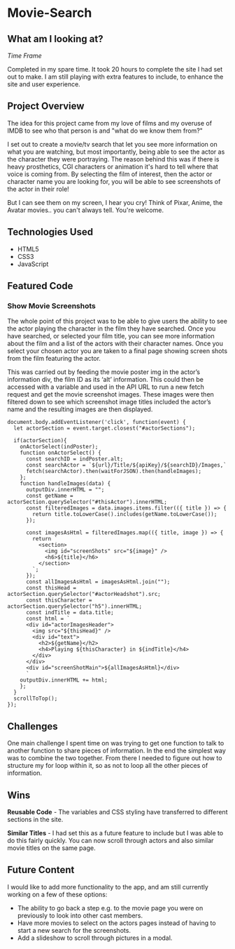 # **Movie-Search**
## What am I looking at?

*Time Frame*

Completed in my spare time. It took 20 hours to complete the site I had set out to make. I am still playing with extra features to include, to enhance the site and user experience.

## Project Overview
The idea for this project came from my love of films and my overuse of IMDB to see who that person is and "what do we know them from?"

I set out to create a movie/tv search that let you see more information on what you are watching, but most importantly, being able to see the actor as the character they were portraying. The reason behind this was if there is heavy prosthetics, CGI characters or animation it's hard to tell where that voice is coming from. By selecting the film of interest, then the actor or character name you are looking for, you will be able to see screenshots of the actor in their role!

But I can see them on my screen, I hear you cry! Think of Pixar, Anime, the Avatar movies.. you can't always tell. You're welcome.

## Technologies Used

- HTML5
- CSS3
- JavaScript

## Featured Code

### Show Movie Screenshots
The whole point of this project was to be able to give users the ability to see the actor playing the character in the film they have searched. Once you have searched, or selected your film title, you can see more information about the film and a list of the actors with their character names. Once you select your chosen actor you are taken to a final page showing screen shots from the film featuring the actor. 

This was carried out by feeding the movie poster img in the actor’s information div, the film ID as its ‘alt’ information. This could then be accessed with a variable and used in the API URL to run a new fetch request and get the movie screenshot images. These images were then filtered down to see which screenshot image titles included the actor’s name and the resulting images are then displayed.

```
document.body.addEventListener('click', function(event) {
  let actorSection = event.target.closest("#actorSections");

  if(actorSection){
    onActorSelect(indPoster);
    function onActorSelect() {
      const searchID = indPoster.alt;
      const searchActor = `${url}/Title/${apiKey}/${searchID}/Images,`
      fetch(searchActor).then(waitForJSON).then(handleImages);
    };
    function handleImages(data) {
      outputDiv.innerHTML = "";
      const getName = actorSection.querySelector("#thisActor").innerHTML;
      const filteredImages = data.images.items.filter(({ title }) => {
        return title.toLowerCase().includes(getName.toLowerCase());
      });

      const imagesAsHtml = filteredImages.map(({ title, image }) => {
        return `
          <section>
            <img id="screenShots" src="${image}" />
            <h6>${title}</h6>
          </section>
        `;
      });
      const allImagesAsHtml = imagesAsHtml.join("");
      const thisHead = actorSection.querySelector("#actorHeadshot").src;
      const thisCharacter = actorSection.querySelector("h5").innerHTML;
      const indTitle = data.title;
      const html = `
      <div id="actorImagesHeader">
        <img src="${thisHead}" />
        <div id="text">
          <h2>${getName}</h2>
          <h4>Playing ${thisCharacter} in ${indTitle}</h4>
        </div>
      </div>
      <div id="screenShotMain">${allImagesAsHtml}</div>
      `
    outputDiv.innerHTML += html;
    };
  }
  scrollToTop();
});
```
## Challenges

One main challenge I spent time on was trying to get one function to talk to another function to share pieces of information. In the end the simplest way was to combine the two together. From there I needed to figure out how to structure my for loop within it, so as not to loop all the other pieces of information.

## Wins

**Reusable Code** - The variables and CSS styling have transferred to different sections in the site.

**Similar Titles** - I had set this as a future feature to include but I was able to do this fairly quickly. You can now scroll through actors and also similar movie titles on the same page.

## Future Content

I would like to add more functionality to the app, and am still currently working on a few of these options: 

* The ability to go back a step e.g. to the movie page you were on previously to look into other cast members.
* Have more movies to select on the actors pages instead of having to start a new search for the screenshots.
* Add a slideshow to scroll through pictures in a modal.
